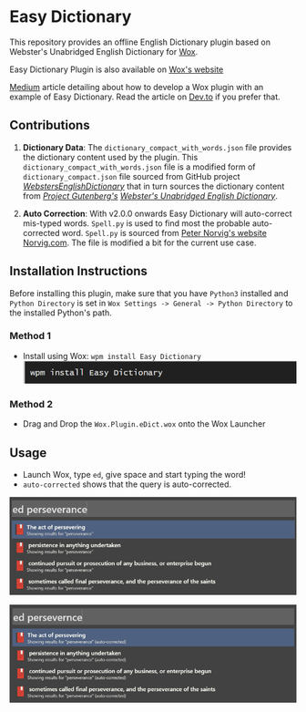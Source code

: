# Easy Dictionary

This repository provides an offline English Dictionary plugin based on Webster's
Unabridged English Dictionary for [Wox](http://www.wox.one/).

Easy Dictionary Plugin is also available on [Wox's
website](http://www.wox.one/plugin/351)

[Medium](https://at-k.medium.com/how-to-develop-a-wox-plugin-using-python-8f2372281d7)
article detailing about how to develop a Wox plugin with an example of Easy Dictionary.
Read the article on
[Dev.to](https://dev.to/atkumar/how-to-develop-a-wox-plugin-using-python-1omc) if you
prefer that.

## Contributions

1. **Dictionary Data**:
The `dictionary_compact_with_words.json` file provides the dictionary content used by
the plugin. This `dictionary_compact_with_words.json` file is a modified form of
`dictionary_compact.json` file sourced from GitHub project
[*WebstersEnglishDictionary*](https://github.com/matthewreagan/WebstersEnglishDictionary)
that in turn sources the dictionary content from [*Project
Gutenberg's*](https://www.gutenberg.org/) [*Webster's Unabridged English
Dictionary*](https://www.gutenberg.org/ebooks/29765).

2. **Auto Correction**:
With v2.0.0 onwards Easy Dictionary will auto-correct mis-typed words. `Spell.py` is
used to find most the probable auto-corrected word. `Spell.py` is sourced from [Peter
Norvig's website Norvig.com](https://norvig.com/spell-correct.html). The file is
modified a bit for the current use case.

## Installation Instructions

Before installing this plugin, make sure that you have `Python3` installed and `Python
Directory` is set in `Wox Settings -> General -> Python Directory` to the installed
Python's path.

### Method 1

- Install using Wox: `wpm install Easy Dictionary`
![Usage Screenshot1](.sample_images/ed-screenshot3.png)

### Method 2

- Drag and Drop the `Wox.Plugin.eDict.wox` onto the Wox Launcher

## Usage

- Launch Wox, type `ed`, give space and start typing the word!
- `auto-corrected` shows that the query is auto-corrected.

![Usage Screenshot1](.sample_images/ed-screenshot1.png)

![Usage Screenshot2](.sample_images/ed-screenshot2.png)
